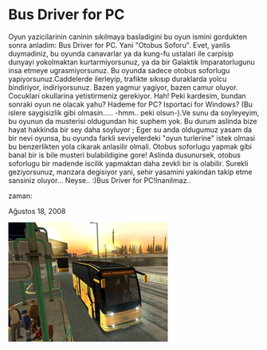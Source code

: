 # Bus Driver for PC
Oyun yazicilarinin caninin sıkılmaya basladigini bu oyun ismini gordukten sonra anladim: Bus Driver for PC. Yani "Otobus Soforu". Evet, yanlis duymadiniz, bu oyunda canavarlar ya da kung-fu ustalari ile carpisip dunyayi yokolmaktan kurtarmiyorsunuz, ya da bir Galaktik Imparatorlugunu insa etmeye ugrasmiyorsunuz. Bu oyunda sadece otobus soforlugu yapiyorsunuz.Caddelerde ilerleyip, trafikte sıkısıp duraklarda yolcu bindiriyor, indiriyorsunuz. Bazen yagmur yagiyor, bazen camur oluyor. Cocuklari okullarina yetistirmeniz gerekiyor. Hah! Peki kardesim, bundan sonraki oyun ne olacak yahu? Hademe for PC? Isportaci for Windows? (Bu islere saygisizlik gibi olmasin..... -hmm.. peki olsun-).Ve sunu da soyleyeyim, bu oyunun da musterisi oldugundan hic suphem yok. Bu durum aslinda bize  hayat hakkinda bir sey daha soyluyor ; Eger su anda oldugumuz yasam da bir nevi oyunsa, bu oyunda farkli seviyelerdeki "oyun turlerine" istek olmasi bu benzerlikten yola cikarak anlasilir olmali. Otobus soforlugu yapmak gibi banal bir is bile musteri bulabildigine gore! Aslinda dusunursek, otobus soforlugu bir madende iscilik yapmaktan daha zevkli bir is olabilir. Surekli geziyorsunuz, manzara degisiyor yani, sehir yasamini yakindan takip etme sansiniz oluyor... Neyse.. :)Bus Driver for PC!Inanilmaz..







zaman:

Ağustos 18, 2008










![](2dhbr6a.jpg)
